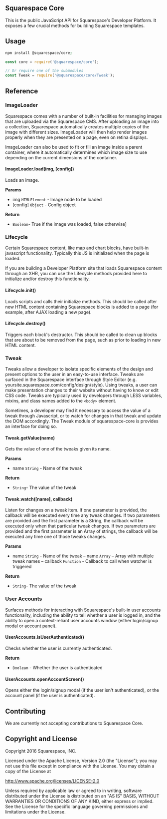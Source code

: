 Squarespace Core
------------------------------

This is the public JavaScript API for Squarespace's Developer Platform. It exposes a few crucial methods for building Squarespace templates.

## Usage

````sh
npm install @squarespace/core;
````

````js
const core = require('@squarespace/core');

// Or require one of the submodules
const Tweak = require('@squarespace/core/Tweak');
````

## Reference

### ImageLoader

Squarespace comes with a number of built-in facilities for managing images that are uploaded via the Squarespace CMS. After uploading an image into a collection, Squarespace automatically creates multiple copies of the image with different sizes. ImageLoader will then help render images properly when they are presented on a page, even on retina displays.

ImageLoader can also be used to fit or fill an image inside ​a parent container, where it automatically determines which image size to use depending on the current dimensions of the container.

#### ImageLoader.load(img, [config])

Loads an image.

**Params**
- img `HTMLElement` - Image node to be loaded
- [config] `Object` - Config object

**Return**
- `Boolean`- True if the image was loaded, false otherwise]

### Lifecycle

Certain Squarespace content, like map and chart blocks, have built-in javascript functionality. Typically this JS is initialized when the page is loaded.

If you are building a Developer Platform site that loads Squarespace content through an XHR, you can use the Lifecycle methods provided here to initialize and/or destroy this functionality.

#### Lifecycle.init()

Loads scripts and calls their initialize methods. This should be called after new HTML content containing Squarespace blocks is added to a page (for example, after AJAX loading a new page).

#### Lifecycle.destroy()

Triggers each block's destructor. This should be called to clean up blocks that are about to be removed from the page, such as prior to loading in new HTML content.

### Tweak

Tweaks allow a developer to isolate specific elements of the design and present options to the user in an easy-to-use interface. Tweaks are surfaced in the Squarespace interface through Style Editor (e.g. yoursite.squarespace.com/config/design/style). Using tweaks, a user can make presentation changes to their website without having to know or edit CSS code. Tweaks are typically used by developers through LESS variables, mixins, and class names added to the `<body>` element.

Sometimes, a developer may find it necessary to access the value of a tweak through Javascript, or to watch for changes in that tweak and update the DOM accordingly. The Tweak module of squarespace-core is provides an interface for doing so.

#### Tweak.getValue(name)

Gets the value of one of the tweaks given its name.

**Params**
- name `String` - Name of the tweak

**Return**
- `String`- The value of the tweak

#### Tweak.watch([name], callback)

Listen for changes on a tweak item. If one parameter is provided, the callback will be executed every time any tweak changes. If two parameters are provided and the first parameter is a String, the callback will be executed only when that particular tweak changes. If two parameters are provided and the first parameter is an Array of strings, the callback will be executed any time one of those tweaks changes.

**Params**
- name `String` - Name of the tweak
– name `Array` – Array with multiple tweak names
– callback `Function` - Callback to call when watcher is triggered

**Return**
- `String`- The value of the tweak

### User Accounts

Surfaces methods for interacting with Squarespace's built-in user accounts functionality, including the ability to tell whether a user is logged in, and the ability to open a context-reliant user accounts window (either login/signup modal or account panel).

#### UserAccounts.isUserAuthenticated()

Checks whether the user is currently authenticated.

**Return**
- `Boolean` - Whether the user is authenticated

#### UserAccounts.openAccountScreen()

Opens either the login/signup modal (if the user isn't authenticated), or the account panel (if the user is authenticated).

## Contributing
We are currently not accepting contributions to Squarespace Core.

## Copyright and License

Copyright 2016 Squarespace, INC.

Licensed under the Apache License, Version 2.0 (the "License");
you may not use this file except in compliance with the License.
You may obtain a copy of the License at

   http://www.apache.org/licenses/LICENSE-2.0

Unless required by applicable law or agreed to in writing, software
distributed under the License is distributed on an "AS IS" BASIS,
WITHOUT WARRANTIES OR CONDITIONS OF ANY KIND, either express or implied.
See the License for the specific language governing permissions and
limitations under the License.
